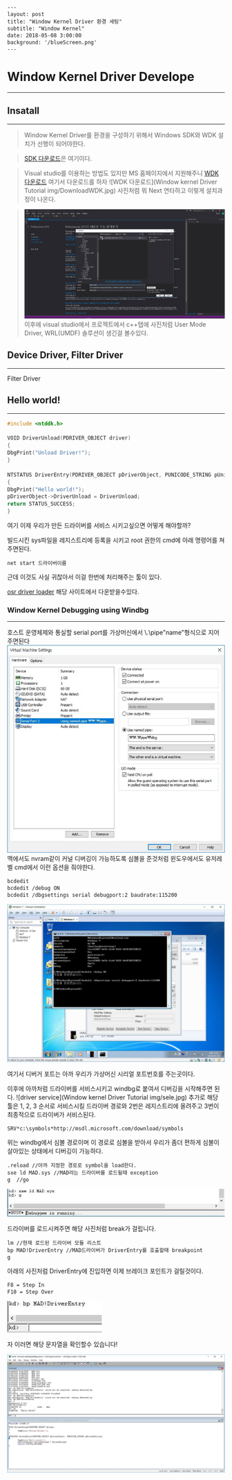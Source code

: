 ```
---
layout: post
title: "Window Kernel Driver 환경 세팅"
subtitle: "Window Kernel"
date: 2018-05-08 3:00:00
background: '/blueScreen.png'
---
```

# Window Kernel Driver Develope
--------

## Insatall
--------------------
>Window Kernel Driver를 환경을 구성하기 위해서 Windows SDK와 WDK 설치가 선행이 되어야한다.

>[SDK 다운로드](https://developer.microsoft.com/en-us/windows/downloads/windows-10-sdk)은 여기이다.

>Visual studio를 이용하는 방법도 있지만 MS 홈페이지에서 지원해주니 [WDK 다운로드](https://docs.microsoft.com/en-us/windows-hardware/drivers/download-the-wdk) 여기서 다운로드를 하자
>![WDK 다운로드](Window kernel Driver Tutorial img/DownloadWDK.jpg)
>사진처럼 뭐 Next 연타하고 이렇게 설치과정이 나온다.

>![WDK 설치후 visual studio](img/visualStudioAfterWDK.jpg)
>이후에 visual studio에서 프로젝트에서 c++탭에 사진처럼 User Mode Driver, WRL(UMDF) 솔루션이 생긴걸 볼수있다.


## Device Driver, Filter Driver
--------------------
Filter Driver

## Hello world!
---------------------

```C
#include <ntddk.h>

VOID DriverUnload(PDRIVER_OBJECT driver)
{
DbgPrint("Unload Driver!");
}

NTSTATUS DriverEntry(PDRIVER_OBJECT pDriverObject, PUNICODE_STRING pUnicodeString)
{
DbgPrint("Hello world!");
pDriverObject->DriverUnload = DriverUnload;
return STATUS_SUCCESS;
}
```
여기 이제 우리가 만든 드라이버를 서비스 시키고싶으면 어떻게 해야할까?

빌드시킨 sys파일을 레지스트리에 등록을 시키고 root 권한의 cmd에 아래 명령어를 쳐주면된다.
```
net start 드라이버이름
```
근데 이것도 사실 귀찮아서 이걸 한번에 처리해주는 툴이 있다.

[osr driver loader](https://www.osronline.com/article.cfm?article=157) 해당 사이트에서 다운받을수있다.

### Window Kernel Debugging using Windbg
---------------------
호스트 운영체제와 통실할 serial port를 가상머신에서 \\.\pipe\"name"형식으로 지어주면된다
![SerialPort](img/SerialPort.jpg)
맥에서도 nvram같이 커널 디버깅이 가능하도록 심볼을 준것처럼 윈도우에서도 유저레벨 cmd에서 이런 옵션을 줘야한다.

```
bcdedit
bcdedit /debug ON
bcdedit /dbgsettings serial debugport:2 baudrate:115200
```

![bcdedit명령어 화면](img/bcdedit.jpg)

여기서 디버거 포트는 아까 우리가 가상머신 시리얼 포트번호를 주는곳이다.

이후에 아까처럼 드라이버를 서비스시키고 windbg로 붙여서 디버깅을 시작해주면 된다.
![driver service](Window kernel Driver Tutorial img/sele.jpg)
추가로 해당 툴은 1, 2, 3 순서로 서비스시킬 드라이버 경로와 2번은 레지스트리에 올려주고 3번이 최종적으로 드라이버가 서비스된다.


```
SRV*c:\symbols*http://msdl.microsoft.com/download/symbols
```
위는 windbg에서 심볼 경로이며 이 경로로 심볼을 받아서 우리가 좀더 편하게 심볼이 살아있는 상태에서 디버깅이 가능하다.

```
.reload //아까 지정한 경로로 symbol을 load한다.
sxe ld MAD.sys //MAD라는 드라이버를 로드될때 exception
g  //go
```

![moudle_bp](img/sxe.jpg)

드라이버를 로드시켜주면 해당 사진처럼 break가 걸립니다.

```
lm //현재 로드된 드라이버 모듈 리스트
bp MAD!DriverEntry //MAD드라이버가 DriverEntry를 호출할때 breakpoint
g
```
아래의 사진처럼 DriverEntry에 진입하면 이제 브레이크 포인트가 걸릴것이다.
```
F8 = Step In
F10 = Step Over
```

![bp_to_DriverEntry](img/bp.jpg)

자 이러면 해당 문자열을 확인할수 있습니다!

![final](img/result.jpg)
